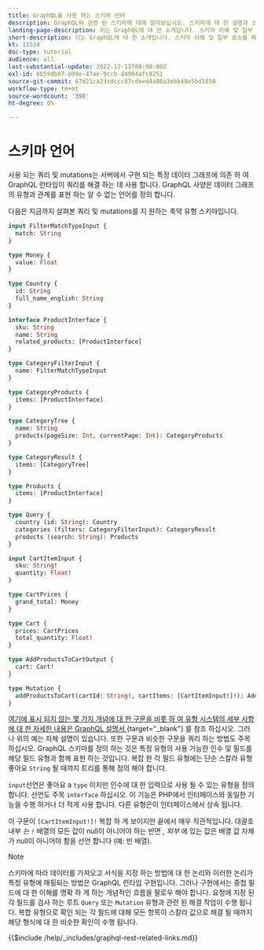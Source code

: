 ```yaml
---
title: GraphQL를 사용 하는 스키마 언어
description: GraphQL와 관련 된 스키마에 대해 알아보십시오. 스키마에 대 한 설명과 스키마를 읽는 몇 가지 흥미로운 패턴 및 방법을 알아보십시오.
landing-page-description: 이는 GraphQL에 대 한 소개입니다. 스키마 이해 및 일부 요소를 해석 하는 방법
short-description: 이는 GraphQL에 대 한 소개입니다. 스키마 이해 및 일부 요소를 해석 하는 방법
kt: 11524
doc-type: tutorial
audience: all
last-substantial-update: 2022-12-13T00:00:00Z
exl-id: 6b59db07-b99e-47ae-9ccb-d4904afc8251
source-git-commit: 67d21ca23cdccc87cdeed4a08a3ebb48e5bd1030
workflow-type: tm+mt
source-wordcount: '398'
ht-degree: 0%

---
```


# 스키마 언어

사용 되는 쿼리 및 mutations는 서버에서 구현 되는 특정 데이터 그래프에 의존 하 여 GraphQL 런타임이 쿼리를 해결 하는 데 사용 합니다. GraphQL 사양은 데이터 그래프의 유형과 관계를 표현 하는 알 수 없는 언어를 정의 합니다.

다음은 지금까지 살펴본 쿼리 및 mutations를 지 원하는 축약 유형 스키마입니다.

```graphql
input FilterMatchTypeInput {
  match: String
}

type Money {
  value: Float
}

type Country {
  id: String
  full_name_english: String
}

interface ProductInterface {
  sku: String
  name: String
  related_products: [ProductInterface]
}

type CategoryFilterInput {
  name: FilterMatchTypeInput
}

type CategoryProducts {
  items: [ProductInterface]
}

type CategoryTree {
  name: String
  products(pageSize: Int, currentPage: Int): CategoryProducts
}

type CategoryResult {
  items: [CategoryTree]
}

type Products {
  items: [ProductInterface]
}

type Query {
  country (id: String): Country
  categories (filters: CategoryFilterInput): CategoryResult
  products (search: String): Products
}

input CartItemInput {
  sku: String!
  quantity: Float!
}

type CartPrices {
  grand_total: Money
}

type Cart {
  prices: CartPrices
  total_quantity: Float!
}

type AddProductsToCartOutput {
  cart: Cart!
}

type Mutation {
  addProductsToCart(cartId: String!, cartItems: [CartItemInput!]!): AddProductsToCartOutput
}
```

[여기에 표시 되지 않는 몇 가지 개념에 대 한 구문을 비롯 하 여 유형 시스템의 세부 사항에 대 한 자세한 내용은 GraphQL 설명서 ](https://graphql.org/learn/schema/) {target="_blank"} 를 참조 하십시오. 그러나 위의 예는 자체 설명이 있습니다. 또한 구문과 비슷한 구문을 쿼리 하는 방법도 주목 하십시오. GraphQL 스키마를 정의 하는 것은 특정 유형의 사용 가능한 인수 및 필드를 해당 필드 유형과 함께 표현 하는 것입니다. 복잡 한 각 필드 유형에는 단순 스칼라 유형 좋아요 `String` 될 때까지 트리를 통해 정의 해야 합니다.

`input`선언은 좋아요 a `type` 이지만 인수에 대 한 입력으로 사용 될 수 있는 유형을 정의 합니다. 선언도 주목 `interface` 하십시오. 이 기능은 PHP에서 인터페이스와 동일한 기능을 수행 하거나 더 적게 사용 합니다. 다른 유형은이 인터페이스에서 상속 됩니다.

이 구문이 `[CartItemInput!]!` 복잡 하 게 보이지만 끝에서 매우 직관적입니다. 대괄호 내부 _는 `!`_ 배열의 모든 값이 null이 아니어야 하는 반면 _, 외부_ 에 있는 값은 배열 값 자체가 null이 아니어야 함을 선언 합니다 (예: 빈 배열).

>[!NOTE]
>
>스키마에 따라 데이터를 가져오고 서식을 지정 하는 방법에 대 한 논리와 이러한 논리가 특정 유형에 매핑되는 방법은 GraphQL 런타임 구현입니다. 그러나 구현에서는 중첩 필드에 대 한 이해를 명확 하 게 하는 개념적인 흐름을 팔로우 해야 합니다. 요청에 지정 된 각 필드를 검사 하는 루트 `Query` 또는 `Mutation` 유형과 관련 된 해결 작업이 수행 됩니다. 복합 유형으로 확인 되는 각 필드에 대해 모든 항목이 스칼라 값으로 해결 될 때까지 해당 형식에 대 한 비슷한 확인이 수행 됩니다.

{{$include /help/_includes/graphql-rest-related-links.md}}
